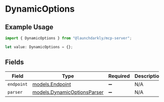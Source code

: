 # DynamicOptions

## Example Usage

```typescript
import { DynamicOptions } from "@launchdarkly/mcp-server";

let value: DynamicOptions = {};
```

## Fields

| Field                                                            | Type                                                             | Required                                                         | Description                                                      |
| ---------------------------------------------------------------- | ---------------------------------------------------------------- | ---------------------------------------------------------------- | ---------------------------------------------------------------- |
| `endpoint`                                                       | [models.Endpoint](../models/endpoint.md)                         | :heavy_minus_sign:                                               | N/A                                                              |
| `parser`                                                         | [models.DynamicOptionsParser](../models/dynamicoptionsparser.md) | :heavy_minus_sign:                                               | N/A                                                              |